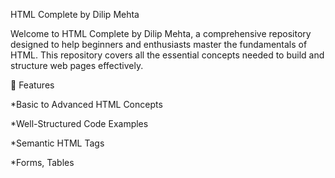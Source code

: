 HTML Complete by Dilip Mehta

Welcome to HTML Complete by Dilip Mehta, a comprehensive repository designed to help beginners and enthusiasts master the fundamentals of HTML. 
This repository covers all the essential concepts needed to build and structure web pages effectively.

🚀 Features

*Basic to Advanced HTML Concepts

*Well-Structured Code Examples

*Semantic HTML Tags

*Forms, Tables
